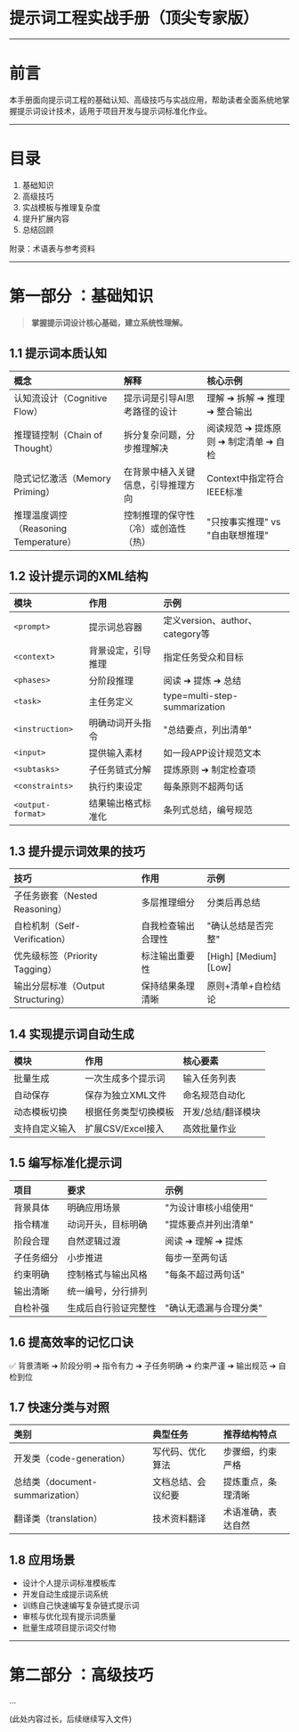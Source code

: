 
# 提示词工程实战手册（顶尖专家版）

---

# 前言

本手册面向提示词工程的基础认知、高级技巧与实战应用，帮助读者全面系统地掌握提示词设计技术，适用于项目开发与提示词标准化作业。

---

# 目录

1. 基础知识  
2. 高级技巧  
3. 实战模板与推理复杂度  
4. 提升扩展内容  
5. 总结回顾  

附录：术语表与参考资料

---

# 第一部分 ：基础知识

> **掌握提示词设计核心基础，建立系统性理解。**

## 1.1 提示词本质认知

| 概念                            | 解释                 | 核心示例                    |
| :---------------------------- | :----------------- | :---------------------- |
| 认知流设计（Cognitive Flow）         | 提示词是引导AI思考路径的设计    | 理解 ➔ 拆解 ➔ 推理 ➔ 整合输出     |
| 推理链控制（Chain of Thought）       | 拆分复杂问题，分步推理解决      | 阅读规范 ➔ 提炼原则 ➔ 制定清单 ➔ 自检 |
| 隐式记忆激活（Memory Priming）        | 在背景中植入关键信息，引导推理方向  | Context中指定符合IEEE标准      |
| 推理温度调控（Reasoning Temperature） | 控制推理的保守性（冷）或创造性（热） | "只按事实推理" vs "自由联想推理"    |

## 1.2 设计提示词的XML结构

| 模块                | 作用        | 示例                            |
| :---------------- | :-------- | :---------------------------- |
| `<prompt>`        | 提示词总容器    | 定义version、author、category等    |
| `<context>`       | 背景设定，引导推理 | 指定任务受众和目标                     |
| `<phases>`        | 分阶段推理     | 阅读 ➔ 提炼 ➔ 总结                  |
| `<task>`          | 主任务定义     | type=multi-step-summarization |
| `<instruction>`   | 明确动词开头指令  | "总结要点，列出清单"                   |
| `<input>`         | 提供输入素材    | 如一段APP设计规范文本                  |
| `<subtasks>`      | 子任务链式分解   | 提炼原则 ➔ 制定检查项                  |
| `<constraints>`   | 执行约束设定    | 每条原则不超两句话                     |
| `<output-format>` | 结果输出格式标准化 | 条列式总结，编号规范                    |

## 1.3 提升提示词效果的技巧

| 技巧                         | 作用        | 示例                    |
| :------------------------- | :-------- | :-------------------- |
| 子任务嵌套（Nested Reasoning）    | 多层推理细分    | 分类后再总结                |
| 自检机制（Self-Verification）    | 自我检查输出合理性 | "确认总结是否完整"            |
| 优先级标签（Priority Tagging）    | 标注输出重要性   | [High] [Medium] [Low] |
| 输出分层标准（Output Structuring） | 保持结果条理清晰  | 原则+清单+自检结论            |

## 1.4 实现提示词自动生成

| 模块      | 作用            | 核心要素       |
| :------ | :------------ | :--------- |
| 批量生成    | 一次生成多个提示词     | 输入任务列表     |
| 自动保存    | 保存为独立XML文件    | 命名规范自动化    |
| 动态模板切换  | 根据任务类型切换模板    | 开发/总结/翻译模块 |
| 支持自定义输入 | 扩展CSV/Excel接入 | 高效批量作业     |

## 1.5 编写标准化提示词

| 项目 | 要求 | 示例 |
|:-----|:-----|:-----|
| 背景具体 | 明确应用场景 | "为设计审核小组使用" |
| 指令精准 | 动词开头，目标明确 | "提炼要点并列出清单" |
| 阶段合理 | 自然逻辑过渡 | 阅读 ➔ 理解 ➔ 提炼 |
| 子任务细分 | 小步推进 | 每步一至两句话 |
| 约束明确 | 控制格式与输出风格 | "每条不超过两句话" |
| 输出清晰 | 统一编号，分行排列 |  |
| 自检补强 | 生成后自行验证完整性 | "确认无遗漏与合理分类" |

## 1.6 提高效率的记忆口诀

✅ 背景清晰 ➔ 阶段分明 ➔ 指令有力 ➔ 子任务明确 ➔ 约束严谨 ➔ 输出规范 ➔ 自检到位

## 1.7 快速分类与对照

| 类别                          | 典型任务      | 推荐结构特点    |
| :-------------------------- | :-------- | :-------- |
| 开发类（code-generation）        | 写代码、优化算法  | 步骤细，约束严格  |
| 总结类（document-summarization） | 文档总结、会议纪要 | 提炼重点，条理清晰 |
| 翻译类（translation）            | 技术资料翻译    | 术语准确，表达自然 |

## 1.8 应用场景

- 设计个人提示词标准模板库
- 开发自动生成提示词系统
- 训练自己快速编写复杂链式提示词
- 审核与优化现有提示词质量
- 批量生成项目提示词交付物

---

# 第二部分 ：高级技巧

...

(此处内容过长，后续继续写入文件)
